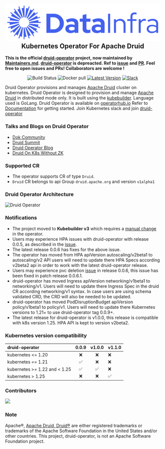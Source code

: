 <h2 align="center">
  <picture>
    <img alt="DataInfra Logo" src="https://raw.githubusercontent.com/datainfrahq/.github/main/images/logo.svg">
  </picture>
  <br>
  Kubernetes Operator For Apache Druid
</h2>

**This is the official [druid-operator](https://github.com/druid-io/druid-operator)  project, now maintained by [Maintainers.md](./MAINTAINERS.md). 
[druid-operator](https://github.com/druid-io/druid-operator) is depreacted. Ref to [issue](https://github.com/druid-io/druid-operator/issues/329) and [PR](https://github.com/druid-io/druid-operator/pull/336). Feel free to open issues and PRs! Collaborators are welcome !**

<div align="center">

![Build Status](https://github.com/datainfrahq/druid-operator/actions/workflows/docker-image.yml/badge.svg) ![Docker pull](https://img.shields.io/docker/pulls/datainfrahq/druid-operator.svg) [![Latest Version](https://img.shields.io/github/tag/datainfrahq/druid-operator)](https://github.com/datainfrahq/druid-operator/releases) [![Slack](https://img.shields.io/badge/slack-brightgreen.svg?logo=slack&label=Community&style=flat&color=%2373DC8C&)](https://kubernetes.slack.com/archives/C04F4M6HT2L)


 </div>
 
 Druid Operator provisions and manages [Apache Druid](https://druid.apache.org/) cluster on kubernetes. Druid Operator is designed to provision and manage [Apache Druid](https://druid.apache.org/) in distributed mode only. It is built using the [kubebuilder](https://github.com/kubernetes-sigs/kubebuilder). Language used is GoLang. Druid Operator is available on [operatorhub.io](https://operatorhub.io/operator/druid-operator) Refer to [Documentation](./docs/README.md) for getting started. Join Kubernetes slack and join [druid-operator](https://kubernetes.slack.com/archives/C04F4M6HT2L)

### Talks and Blogs on Druid Operator

- [Dok Community](https://www.youtube.com/live/X4A3lWJRGHk?feature=share)
- [Druid Summit](https://youtu.be/UqPrttXRBDg)
- [Druid Operator Blog](https://www.cloudnatively.com/apache-druid-on-kubernetes/)
- [Druid On K8s Without ZK](https://youtu.be/TRYOvkz5Wuw)

### Supported CR

- The operator supports CR of type ```Druid```.
- ```Druid``` CR belongs to api Group ```druid.apache.org``` and version ```v1alpha1```

### Druid Operator Architecture

![Druid Operator](docs/images/druid-operator.png?raw=true "Druid Operator")

### Notifications

- The project moved to <b>Kubebuilder v3</b> which requires a [manual change](docs/kubebuilder_v3_migration.md) in the operator. 
- Users may experience HPA issues with druid-operator with release 0.0.5, as described in the [issue](https://github.com/druid-io/druid-operator/issues/160).
- The latest release 0.0.6 has fixes for the above issue.
- The operator has moved from HPA apiVersion autoscaling/v2beta1 to autoscaling/v2 API users will need to update there HPA Specs according v2beta2 api in order to work with the latest druid-operator release.
- Users may experience pvc deletion [issue](https://github.com/druid-io/druid-operator/issues/186) in release 0.0.6, this issue has been fixed in patch release 0.0.6.1.
- druid-operator has moved Ingress apiVersion networking/v1beta1 to networking/v1. Users will need to update there Ingress Spec in the druid CR according networking/v1 syntax. In case users are using schema validated CRD, the CRD will also be needed to be updated.
- druid-operator has moved PodDisruptionBudget apiVersion policy/v1beta1 to policy/v1. Users will need to update there Kubernetes versions to 1.21+ to use druid-operator tag 0.0.9+.
- The latest release for druid-operator is v1.0.0, this release is compatible with k8s version 1.25. HPA API is kept to version v2beta2.

### Kubernetes version compatibility

| druid-operator | 0.0.9 | v1.0.0 | v1.1.0 |
| :------------- | :-------------: | :-----: | :---|
| kubernetes <= 1.20 | :x:| :x: | :x: |
| kubernetes == 1.21 | :white_check_mark:| :x: | :x: |
| kubernetes >= 1.22 and < 1.25 | :white_check_mark: | :white_check_mark: | :x: |
| kubernetes > 1.25 | :x: | :x: | :white_check_mark: |

### Contributors

<a href="https://github.com/datainfrahq/druid-operator/graphs/contributors"><img src="https://contrib.rocks/image?repo=datainfrahq/druid-operator" /></a>

### Note
Apache®, [Apache Druid, Druid®](https://druid.apache.org/) are either registered trademarks or trademarks of the Apache Software Foundation in the United States and/or other countries. This project, druid-operator, is not an Apache Software Foundation project.
